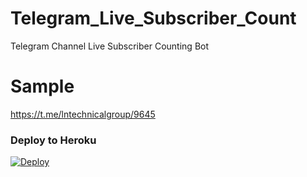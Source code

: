 # Telegram_Live_Subscriber_Count
Telegram Channel Live Subscriber Counting Bot

# Sample 
https://t.me/lntechnicalgroup/9645


### Deploy to Heroku
[![Deploy](https://www.herokucdn.com/deploy/button.svg)](https://heroku.com/deploy?template=https://github.com/lntechnical2/Telegram_Live_Subscriber_Count)
